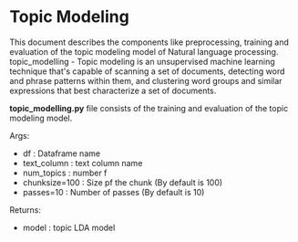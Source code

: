 # Topic Modeling 
This document describes the components like preprocessing, training and evaluation of the topic modeling model of Natural language processing.
topic_modelling - Topic modeling is an unsupervised machine learning technique that's capable of scanning a set of documents, detecting word and phrase patterns within them, and clustering word groups and similar expressions that best characterize a set of documents.

**topic_modelling.py** file consists of the training and evaluation of the topic modeling model.


Args:
  * df : Dataframe name
  * text_column : text column name
  * num_topics  : number f 
  * chunksize=100 : Size pf the chunk (By default is 100)
  * passes=10 : Number of passes (By default is 10)

Returns: 
  * model : topic LDA model
